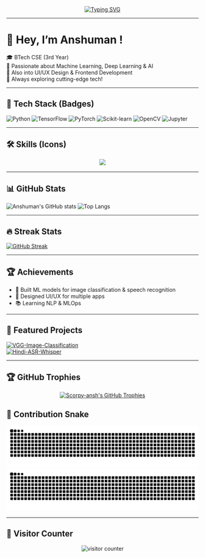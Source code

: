 <!-- Animated Typing Intro -->
<div align="center">
  
[![Typing SVG](https://readme-typing-svg.herokuapp.com?font=Fira+Code&weight=500&size=24&pause=1000&color=00F7FF&center=true&vCenter=true&width=600&lines=Hey!+I'm+AnshumanPattanayak+👋;Machine+Learning+%7C+Deep+Learning+%7C+AI;UI%2FUX+Designer+%7C+Frontend+Dev;Always+Learning+New+Things+🚀)](https://git.io/typing-svg)

</div>

---

# 👋 Hey, I’m Anshuman !

🎓 BTech CSE (3rd Year)  
🤖 Passionate about Machine Learning, Deep Learning & AI  
🎨 Also into UI/UX Design & Frontend Development  
🚀 Always exploring cutting-edge tech!

---

## 🚀 Tech Stack (Badges)
![Python](https://img.shields.io/badge/Python-3776AB?style=for-the-badge&logo=python&logoColor=white)
![TensorFlow](https://img.shields.io/badge/TensorFlow-FF6F00?style=for-the-badge&logo=tensorflow&logoColor=white)
![PyTorch](https://img.shields.io/badge/PyTorch-EE4C2C?style=for-the-badge&logo=pytorch&logoColor=white)
![Scikit-learn](https://img.shields.io/badge/scikit--learn-F7931E?style=for-the-badge&logo=scikitlearn&logoColor=white)
![OpenCV](https://img.shields.io/badge/OpenCV-27338e?style=for-the-badge&logo=opencv&logoColor=white)
![Jupyter](https://img.shields.io/badge/Jupyter-F37626.svg?style=for-the-badge&logo=Jupyter&logoColor=white)

---

## 🛠️ Skills (Icons)
<p align="center">
  <img src="https://skillicons.dev/icons?i=python,tensorflow,pytorch,sklearn,opencv,jupyter,react,figma,git,github,vscode" />
</p>

---

## 📊 GitHub Stats
![Anshuman's GitHub stats](https://github-readme-stats.vercel.app/api?username=Scorpy-ansh&show_icons=true&theme=radical)
![Top Langs](https://github-readme-stats.vercel.app/api/top-langs/?username=Scorpy-ansh&layout=compact&theme=radical)

---

## 🔥 Streak Stats
[![GitHub Streak](https://github-readme-streak-stats.herokuapp.com?user=Scorpy-ansh&theme=radical&hide_border=true)](https://git.io/streak-stats)

---

## 🏆 Achievements
- 🌟 Built ML models for image classification & speech recognition  
- 🎨 Designed UI/UX for multiple apps  
- 📚 Learning NLP & MLOps  

---

## 🚀 Featured Projects
[![VGG-Image-Classification](https://img.shields.io/badge/VGG--Image--Classification-FF6F00?style=for-the-badge&logo=github&logoColor=white)](https://github.com/Scorpy-ansh/VGG-Image-Classification)  
[![Hindi-ASR-Whisper](https://img.shields.io/badge/Hindi--ASR--Whisper-00A1F1?style=for-the-badge&logo=github&logoColor=white)](https://github.com/Scorpy-ansh/Hindi-asr-whisper)  

---
## 🏆 GitHub Trophies
<p align="center">
  <a href="https://github.com/ryo-ma/github-profile-trophy">
    <img 
      src="https://github-profile-trophy.vercel.app/?username=Scorpy-ansh&theme=radical&no-frame=true&no-bg=true&margin-w=10&margin-h=10" 
      alt="Scorpy-ansh's GitHub Trophies"
    />
  </a>
</p>


## 🐍 Contribution Snake
![Snake animation - light](https://raw.githubusercontent.com/Scorpy-ansh/Scorpy-ansh/output/github-contribution-grid-snake.svg#gh-light-mode-only)
![Snake animation - dark](https://raw.githubusercontent.com/Scorpy-ansh/Scorpy-ansh/output/github-contribution-grid-snake-dark.svg#gh-dark-mode-only)


---

## 👀 Visitor Counter
<p align="center">
  <img src="https://moe-counter.glitch.me/get/@Scorpy-ansh?theme=rule34" alt="visitor counter" />
</p>

